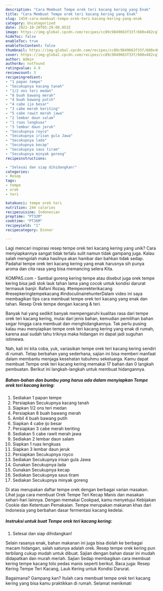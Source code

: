 ```yaml
---
description: "Cara Membuat Tempe orek teri kacang kering yang Enak"
title: "Cara Membuat Tempe orek teri kacang kering yang Enak"
slug: 1459-cara-membuat-tempe-orek-teri-kacang-kering-yang-enak
category: Uncategorized
date: 2022-10-20T05:29:08.053Z
image: https://img-global.cpcdn.com/recipes/cc89c9849663f33f/680x482cq70/tempe-orek-teri-kacang-kering-foto-resep-utama.jpg
hideToc: false
enableToc: true
enableTocContent: false
thumbnail: https://img-global.cpcdn.com/recipes/cc89c9849663f33f/680x482cq70/tempe-orek-teri-kacang-kering-foto-resep-utama.jpg
cover: https://img-global.cpcdn.com/recipes/cc89c9849663f33f/680x482cq70/tempe-orek-teri-kacang-kering-foto-resep-utama.jpg
author: Admin
authorAv: notfound
ratingvalue: 4.9
reviewcount: 3
recipeingredient:
- "1 papan tempe"
- "Secukupnya kacang tanah"
- "1/2 ons teri medan"
- "8 buah bawang merah"
- "4 buah bawang putih"
- "4 cabe ijo besar"
- "3 cabe merah keriting"
- "5 cabe rawit merah jawa"
- "2 lembar daun salam"
- "1 ruas lengkuas"
- "3 lembar daun jeruk"
- "Secukupnya royco"
- "Secukupnya irisan gula Jawa"
- "Secukupnya lada"
- "Secukupnya kecap"
- "Secukupnya saus tiram"
- "Secukupnya minyak goreng"
recipeinstructions:

- "Selesai dan siap dihidangkan!"
categories:
- Resep
tags:
- tempe
- orek
- teri

katakunci: tempe orek teri 
nutrition: 244 calories
recipecuisine: Indonesian
preptime: "PT32M"
cooktime: "PT36M"
recipeyield: "1"
recipecategory: Dinner

---
```





Lagi mencari inspirasi resep tempe orek teri kacang kering yang unik? Cara menyiapkannya sangat tidak terlalu sulit namun tidak gampang juga. Kalau salah mengolah maka hasilnya akan hambar dan bahkan tidak sedap. Padahal tempe orek teri kacang kering yang enak harusnya sih punya aroma dan cita rasa yang bisa memancing selera Kita.





KOMPAS.com - Sambal goreng kering tempe atau disebut juga orek tempe kering bisa jadi stok lauk tahan lama yang cocok untuk kondisi darurat termasuk banjir. Rafani Rozaq. #tempeorekterikacang #resepkeringtempekacang #indoculinairehunterDalam video ini saya membagikan tips cara membuat tempe orek teri kacang yang enak dan tahan. Resep Orek tempe dengan kacang &amp; teri.

Banyak hal yang sedikit banyak mempengaruhi kualitas rasa dari tempe orek teri kacang kering, mulai dari jenis bahan, kemudian pemilihan bahan segar hingga cara membuat dan menghidangkannya. Tak perlu pusing kalau mau menyiapkan tempe orek teri kacang kering yang enak di rumah, karena asal sudah tahu triknya maka hidangan ini dapat jadi suguhan istimewa.






Nah, kali ini kita coba, yuk, variasikan tempe orek teri kacang kering sendiri di rumah. Tetap berbahan yang sederhana, sajian ini bisa memberi manfaat dalam membantu menjaga kesehatan tubuhmu sekeluarga. Kamu dapat membuat Tempe orek teri kacang kering memakai 17 bahan dan 0 langkah pembuatan. Berikut ini langkah-langkah untuk membuat hidangannya.

<!--inarticleads1-->

##### Bahan-bahan dan bumbu yang harus ada dalam menyiapkan Tempe orek teri kacang kering:

1. Sediakan 1 papan tempe
1. Persiapkan Secukupnya kacang tanah
1. Siapkan 1/2 ons teri medan
1. Persiapkan 8 buah bawang merah
1. Ambil 4 buah bawang putih
1. Siapkan 4 cabe ijo besar
1. Persiapkan 3 cabe merah keriting
1. Sediakan 5 cabe rawit merah jawa
1. Sediakan 2 lembar daun salam
1. Siapkan 1 ruas lengkuas
1. Siapkan 3 lembar daun jeruk
1. Persiapkan Secukupnya royco
1. Sediakan Secukupnya irisan gula Jawa
1. Gunakan Secukupnya lada
1. Gunakan Secukupnya kecap
1. Sediakan Secukupnya saus tiram
1. Sediakan Secukupnya minyak goreng


Di atas merupakan daftar tempe orek dengan berbagai varian masakan. Lihat juga cara membuat Orek Tempe Teri Kecap Manis dan masakan sehari-hari lainnya. Dengan memakai Cookpad, kamu menyetujui Kebijakan Cookie dan Ketentuan Pemakaian. Tempe merupakan makanan khas dari Indonesia yang berbahan dasar fermentasi kacang kedelai. 

<!--inarticleads2-->

##### Instruksi untuk buat Tempe orek teri kacang kering:


1. Selesai dan siap dihidangkan!

Selain rasanya enak, bahan makanan ini juga bisa diolah ke berbagai macam hidangan, salah satunya adalah orek. Resep tempe orek kering pun terbilang cukup mudah untuk dibuat. Sajian dengan bahan dasar ini mudah didapatkan dan murah meriah. Sajian Sedap membagikan cara membuat kering tempe kacang tolo pedas manis seperti berikut. Baca juga: Resep Kering Tempe Teri Kacang, Lauk Kering untuk Kondisi Darurat. 

Bagaimana? Gampang kan? Itulah cara membuat tempe orek teri kacang kering yang bisa kamu praktikkan di rumah. Selamat menikmati
